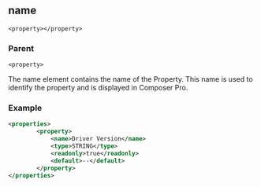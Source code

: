 ## name

`<property></property>`


### Parent

`<property>`


The name element contains the name of the Property. This name is used to identify the property and is displayed  in Composer Pro.


### Example

```xml
<properties>
		<property>
			<name>Driver Version</name>
			<type>STRING</type>
			<readonly>true</readonly>
			<default>--</default>
		</property>
</properties>
```



